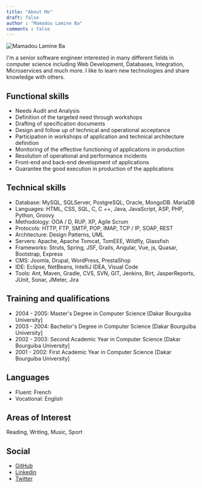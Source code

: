 ```yaml
---
title: "About Me"
draft: false
author : "Mamadou Lamine Ba"
comments : false
---
```


 ![Mamadou Lamine Ba](/self/img/avater.jpg)
 
I'm a senior software engineer interested in many different fields in computer science including Web Development, Databases, Integration, Microservices and much more. I like to learn new technologies and share knowledge with others.

## Functional skills

* Needs Audit and Analysis
* Definition of the targeted need through workshops
* Drafting of specification documents
* Design and follow up of technical and operational acceptance
* Participation in workshops of application and technical architecture definition
* Monitoring of the effective functioning of applications in production
* Resolution of operational and performance incidents
* Front-end and back-end development of applications
* Guarantee the good execution in production of the applications


## Technical skills

* Database: MySQL, SQLServer, PostgreSQL, Oracle, MongoDB. MariaDB
* Languages: HTML, CSS, SQL, C, C ++, Java, JavaScript, ASP, PHP, Python, Groovy
* Methodology: OOA / D, RUP, XP, Agile Scrum
* Protocols: HTTP, FTP, SMTP, POP, IMAP, TCP / IP, SOAP, REST
* Architecture: Design Patterns, UML
* Servers: Apache, Apache Tomcat, TomEEE, Wildfly, Glassfish
* Frameworks: Struts, Spring, JSF, Grails, Angular, Vue, js, Quasar, Bootstrap, Express
* CMS: Joomla, Drupal, WordPress, PrestaShop
* IDE: Eclipse, NetBeans, IntelliJ IDEA, Visual Code
* Tools: Ant, Maven, Gradle, CVS, SVN, GIT, Jenkins, Birt, JasperReports, JUnit, Sonar,
JMeter, Jira

## Training and qualifications

* 2004 - 2005: Master's Degree in Computer Science [Dakar Bourguiba University]
* 2003 - 2004: Bachelor's Degree in Computer Science [Dakar Bourguiba University]
* 2002 - 2003: Second Academic Year in Computer Science [Dakar Bourguiba University]
* 2001 - 2002: First Academic Year in Computer Science [Dakar Bourguiba University]

## Languages

* Fluent: French
* Vocational: English

## Areas of Interest
Reading, Writing, Music, Sport

## Social

* [GitHub](https://github.com/laminba2003)
* [Linkedin](https://www.linkedin.com/in/lamineba/)
* [Twitter](https://twitter.com/laminba2003)